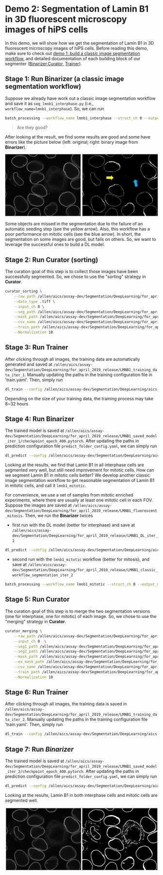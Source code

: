 # Demo 2: Segmentation of Lamin B1 in 3D fluorescent microscopy images of hiPS cells 

In this demo, we will show how we get the segmentation of Lamin B1 in 3D fluorescent microscopy images of hiPS cells. Before reading this demo, make sure to check out [demo 1: build a classic image segmentation workflow](./demo_1.md), and detailed documentation of each building block of our segmenter ([Binarizer](./bb1.md),[Curator](./bb2.md), [Trainer](./bb3.md)).

## Stage 1: Run **Binarizer** (a classic image segmentation workflow)

Suppose we already have work out a classic image segmentation workflow and save it as `seg_lmnb1_interphase.py` (i.e., `workflow_name=lmnb1_interphase`). So, we can run 

```bash
batch_processing --workflow_name lmnb1_interphase --struct_ch 0 --output_dir /allen/aics/assay-dev/Segmentation/DeepLearning/for_april_2019_release/LMNB1_classic_workflow_segmentation_iter_1 per_dir --input_dir  /allen/aics/assay-dev/Segmentation/DeepLearning/for_april_2019_release/LMNB1_fluorescent --data_type .tiff
```

> Are they good?

After looking at the result, we find some results are good and some have errors like the picture below (left: original; right: binary image from **Binarizer**). 

![wf1 pic](./wf_pic.png)

Some objects are missed in the segmentation due to the failure of an automatic seeding step (see the yellow arrow). Also, this workflow has a poor performance on mitotic cells (see the blue arrow). In short, the segmentation on some images are good, but fails on others. So, we want to leverage the successful ones to build a DL model.

## Stage 2: Run **Curator** (sorting)

The curation goal of this step is to collect those images have been successfully segmented. So, we chose to use the "sorting" strategy in **Curator**. 

```bash
curator_sorting \
    --raw_path /allen/aics/assay-dev/Segmentation/DeepLearning/for_april_2019_release/LMNB1_fluorescent \
    --data_type .tiff \
    --input_ch 0 \
    --seg_path /allen/aics/assay-dev/Segmentation/DeepLearning/for_april_2019_release/LMNB1_classic_workflow_segmentation_iter_1 \
    --mask_path /allen/aics/assay-dev/Segmentation/DeepLearning/for_april_2019_release/LMNB1_mask_iter_1 \
    --csv_name /allen/aics/assay-dev/Segmentation/DeepLearning/for_april_2019_release/sorting_test.csv \
    --train_path /allen/aics/assay-dev/Segmentation/DeepLearning/for_april_2019_release/LMNB1_training_data_iter_1 \
    --Normalization 10
```

## Stage 3: Run **Trainer** 

After clicking through all images, the training data are automatically generated and saved at `/allen/aics/assay-dev/Segmentation/DeepLearning/for_april_2019_release/LMNB1_training_data_iter_1`. Manually updating the paths in the training configuration file in 'train.yaml'. Then, simply run

```bash
dl_train --config /allen/aics/assay-dev/Segmentation/DeepLearning/aics-ml-segmentation/configs/train_config.yaml
```

Depending on the size of your training data, the training process may take 8~32 hours

## Stage 4: Run **Binarizer**

The trained model is saved at `/allen/aics/assay-dev/Segmentation/DeepLearning/for_april_2019_release/LMNB1_saved_model_iter_1/checkpoint_epoch_400.pytorch`. After updating the paths in prediction configuration file `predict_folder_config.yaml`, we can simply run

```bash
dl_predict --config /allen/aics/assay-dev/Segmentation/DeepLearning/aics-ml-segmentation/configs/predict_folder_config.yaml
```

Looking at the results, we find that Lamin B1 in all interphase cells are segmented very well, but still need improvement for mitotic cells. How can we segment Lamin B1 in mitotic cells better? We develop another classic image segmentation workflow to get reasonable segmentation of Lamin B1 in mitotic cells, and call it `lmnb1_mitotic`.

For convenience, we use a set of samples from mitotic enriched experiments, where there are usually at least one mitotic cell in each FOV. Suppose the images are saved at `/allen/aics/assay-dev/Segmentation/DeepLearning/for_april_2019_release/LMNB1_fluorescent_mitosis`. Then, we run the **Binarizer** twices

* first run with the DL model (better for interphase) and save at `/allen/aics/assay-dev/Segmentation/DeepLearning/for_april_2019_release/LMNB1_DL_iter_2`

```bash
dl_predict --config /allen/aics/assay-dev/Segmentation/DeepLearning/aics-ml-segmentation/configs/predict_folder_config.yaml
```

* second run with the `lmnb1_mitotic` workflow (better for mitosis), and save at `/allen/aics/assay-dev/Segmentation/DeepLearning/for_april_2019_release/LMNB1_classic_workflow_segmentation_iter_2`

```bash
batch_processing --workflow_name lmnb1_mitotic --struct_ch 0 --output_dir /allen/aics/assay-dev/Segmentation/DeepLearning/for_april_2019_release/LMNB1_classic_workflow_segmentation_iter_2 per_dir --input_dir /allen/aics/assay-dev/Segmentation/DeepLearning/for_april_2019_release/LMNB1_fluorescent_mitosis --data_type .tiff
```

## Stage 5: Run **Curator**

The curation goal of this step is to merge the two segmentation versions (one for interphase, one for mitotic) of each image. So, we chose to use the "merging" strategy in **Curator**.

```bash
curator_merging \
    --raw_path /allen/aics/assay-dev/Segmentation/DeepLearning/for_april_2019_release/LMNB1_fluorescent_mitosis/  \
    --input_ch 0  \
    --seg1_path /allen/aics/assay-dev/Segmentation/DeepLearning/for_april_2019_release/LMNB1_DL_iter_2/ \
    --seg2_path /allen/aics/assay-dev/Segmentation/DeepLearning/for_april_2019_release/LMNB1_classic_workflow_segmentation_iter_2 \
    --mask_path /allen/aics/assay-dev/Segmentation/DeepLearning/for_april_2019_release/LMNB1_mask_iter_2   \
    --ex_mask_path /allen/aics/assay-dev/Segmentation/DeepLearning/for_april_2019_release/LMNB1_excluding_mask_iter_2 \
    --csv_name /allen/aics/assay-dev/Segmentation/DeepLearning/for_april_2019_release/merging_test.csv  \
    --train_path /allen/aics/assay-dev/Segmentation/DeepLearning/for_april_2019_release/LMNB1_training_data_iter_2 \
    --Normalization 10
```

## Stage 6: Run **Trainer**

After clicking through all images, the training data is saved in `/allen/aics/assay-dev/Segmentation/DeepLearning/for_april_2019_release/LMNB1_training_data_iter_2`. Manually updating the paths in the training configuration file 'train.yaml'. Then, simply run

```bash
dl_train --config /allen/aics/assay-dev/Segmentation/DeepLearning/aics-ml-segmentation/configs/train_config.yaml
```
## Stage 7: Run *Binarizer*

The trained model is saved at `/allen/aics/assay-dev/Segmentation/DeepLearning/for_april_2019_release/LMNB1_saved_model_iter_2/checkpoint_epoch_400.pytorch`. After updating the paths in prediction configuration file `predict_folder_config.yaml`, we can simply run

```bash
dl_predict --config /allen/aics/assay-dev/Segmentation/DeepLearning/aics-ml-segmentation/configs/predict_folder_config.yaml
```

Looking at the results, Lamin B1 in both interphase cells and mitotic cells are segmented well. 

![dl pic](./dl_final.png)